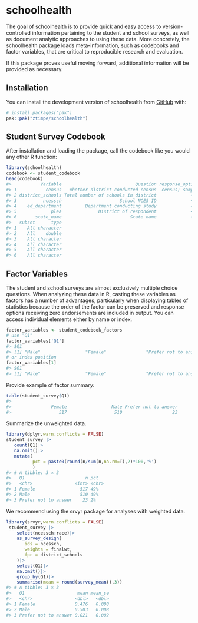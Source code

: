 
<!-- README.md is generated from README.Rmd. Please edit that file -->

# schoolhealth

<!-- badges: start -->
<!-- badges: end -->

The goal of schoolhealth is to provide quick and easy access to
version-controlled information pertaining to the student and school
surveys, as well as document analytic approaches to using these data.
More concretely, the schoolhealth package loads meta-information, such
as codebooks and factor variables, that are critical to reproducible
research and evaluation.

If this package proves useful moving forward, additional information
will be provided as necessary.

## Installation

You can install the development version of schoolhealth from
[GitHub](https://github.com/) with:

``` r
# install.packages("pak")
pak::pak("ztimpe/schoolhealth")
```

## Student Survey Codebook

After installation and loading the package, call the codebook like you
would any other R function:

``` r
library(schoolhealth)
codebook <- student_codebook
head(codebook)
#>           Variable                            Question response_options section
#> 1           census   Whether district conducted census  census; sampled    <NA>
#> 2 district_schools Total number of schools in district             <NA>    <NA>
#> 3          ncessch                      School NCES ID             <NA>    <NA>
#> 4    ed_department         Department conducting study             <NA>    <NA>
#> 5             plea              District of respondent             <NA>    <NA>
#> 6       state_name                          State name             <NA>    <NA>
#>   subset      type
#> 1    All character
#> 2    All    double
#> 3    All character
#> 4    All character
#> 5    All character
#> 6    All character
```

## Factor Variables

The student and school surveys are almost exclusively multiple choice
questions. When analyzing these data in R, casting these variables as
factors has a number of advantages, particularly when displaying tables
of statistics because the order of the factor can be preserved and
response options receiving zero endorsements are included in output. You
can access individual elements either by name or index.

``` r
factor_variables <- student_codebook_factors
# use "Q1"
factor_variables['Q1']
#> $Q1
#> [1] "Male"                 "Female"               "Prefer not to answer"
# or index position
factor_variables[1]
#> $Q1
#> [1] "Male"                 "Female"               "Prefer not to answer"
```

Provide example of factor summary:

``` r
table(student_survey$Q1)
#> 
#>               Female                 Male Prefer not to answer 
#>                  517                  510                   23
```

Summarize the unweighted data.

``` r
library(dplyr,warn.conflicts = FALSE)
student_survey |>
   count(Q1)|>
   na.omit()|>
   mutate(
          pct = paste0(round(n/sum(n,na.rm=T),2)*100,'%')
          )
#> # A tibble: 3 × 3
#>   Q1                       n pct  
#>   <chr>                <int> <chr>
#> 1 Female                 517 49%  
#> 2 Male                   510 49%  
#> 3 Prefer not to answer    23 2%
```

We recommend using the srvyr package for analyses with weighted data.

``` r
library(srvyr,warn.conflicts = FALSE)
 student_survey |>
    select(ncessch:race)|>
    as_survey_design(
       ids = ncessch,
       weights = finalwt,
       fpc = district_schools
    )|>
    select(Q1)|>
    na.omit()|>
    group_by(Q1)|>
    summarise(mean = round(survey_mean(),3))
#> # A tibble: 3 × 3
#>   Q1                    mean mean_se
#>   <chr>                <dbl>   <dbl>
#> 1 Female               0.476   0.008
#> 2 Male                 0.503   0.008
#> 3 Prefer not to answer 0.021   0.002
```

